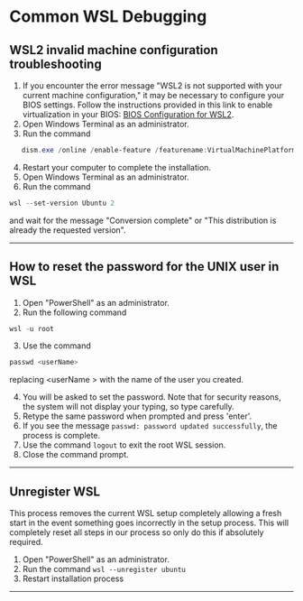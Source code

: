 # Common WSL Debugging

## WSL2 invalid machine configuration troubleshooting

1. If you encounter the error message "WSL2 is not supported with your current machine configuration," it may be necessary to configure your BIOS settings. Follow the instructions provided in this link to enable virtualization in your BIOS: [BIOS Configuration for WSL2](https://support.microsoft.com/en-us/windows/enable-virtualization-on-windows-c5578302-6e43-4b4b-a449-8ced115f58e1).
2. Open Windows Terminal as an administrator.
3. Run the command

```powershell
   dism.exe /online /enable-feature /featurename:VirtualMachinePlatform /all /norestart
```

4. Restart your computer to complete the installation.
5. Open Windows Terminal as an administrator.
6. Run the command

```powershell
wsl --set-version Ubuntu 2
```

and wait for the message "Conversion complete" or "This distribution is already the requested version".

---

## How to reset the password for the UNIX user in WSL

1. Open "PowerShell" as an administrator.
2. Run the following command

```powershell
wsl -u root
```

3. Use the command

```powershell
passwd <userName>
```

replacing \<userName \> with the name of the user you created.

4. You will be asked to set the password. Note that for security reasons, the system will not display your typing, so type carefully.
5. Retype the same password when prompted and press 'enter'.
6. If you see the message `passwd: password updated successfully`, the process is complete.
7. Use the command `logout` to exit the root WSL session.
8. Close the command prompt.

---

## Unregister WSL

This process removes the current WSL setup completely allowing a fresh start in the event something goes incorrectly in the setup process. This will completely reset all steps in our process so only do this if absolutely required.

1. Open "PowerShell" as an administrator.
2. Run the command `wsl --unregister ubuntu`
3. Restart installation process

---
